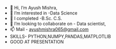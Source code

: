 - 👋 Hi, I’m Ayush Mishra,
- 👀 I’m interested in -Data Science  
- 🌱 I completed -B.Sc. C.S.
- 💞️ I’m looking to collaborate on - Data scientist,
- 📫 Mail - ayushmishra065@gmail.com
- SKILLS- PYTHON,NUMPY,PANDAS,MATPLOTLIB
- GOOD AT PRESENTATION
<!---
Ayush065/Ayush065 is a ✨ special ✨ repository because its `README.md` (this file) appears on your GitHub profile.
You can click the Preview link to take a look at your changes.
--->
